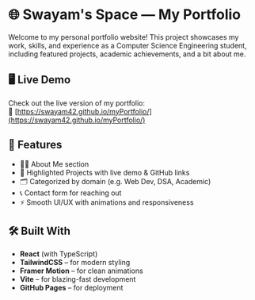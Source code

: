 # 🌐 Swayam's Space — My Portfolio

Welcome to my personal portfolio website! This project showcases my work, skills, and experience as a Computer Science Engineering student, including featured projects, academic achievements, and a bit about me.

## 🖥️ Live Demo

Check out the live version of my portfolio:  
🔗 [https://swayam42.github.io/myPortfolio/](https://swayam42.github.io/myPortfolio/)

## 📌 Features

- 🧑‍💻 About Me section
- 🚀 Highlighted Projects with live demo & GitHub links
- 🗂️ Categorized by domain (e.g. Web Dev, DSA, Academic)
- 📞 Contact form for reaching out
- ⚡ Smooth UI/UX with animations and responsiveness

## 🛠️ Built With

- **React** (with TypeScript)
- **TailwindCSS** – for modern styling
- **Framer Motion** – for clean animations
- **Vite** – for blazing-fast development
- **GitHub Pages** – for deployment



